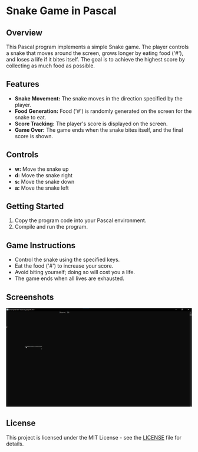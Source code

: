 # Snake Game in Pascal

## Overview

This Pascal program implements a simple Snake game. The player controls a snake that moves around the screen, grows longer by eating food ('#'), and loses a life if it bites itself. The goal is to achieve the highest score by collecting as much food as possible.

## Features

-   **Snake Movement:** The snake moves in the direction specified by the player.
-   **Food Generation:** Food ('#') is randomly generated on the screen for the snake to eat.
-   **Score Tracking:** The player's score is displayed on the screen.
-   **Game Over:** The game ends when the snake bites itself, and the final score is shown.

## Controls

-   **w:** Move the snake up
-   **d:** Move the snake right
-   **s:** Move the snake down
-   **a:** Move the snake left

## Getting Started

1. Copy the program code into your Pascal environment.
2. Compile and run the program.

## Game Instructions

-   Control the snake using the specified keys.
-   Eat the food ('#') to increase your score.
-   Avoid biting yourself; doing so will cost you a life.
-   The game ends when all lives are exhausted.

## Screenshots

![Snake Game](screenshot.png)

## License

This project is licensed under the MIT License - see the [LICENSE](LICENSE) file for details.
